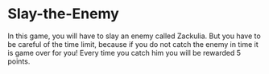 # Slay-the-Enemy
In this game, you will have to slay an enemy called Zackulia. But you have to be careful of the time limit, because if you do not catch the enemy in time it is game over for you! Every time you catch him you will be rewarded 5 points.
